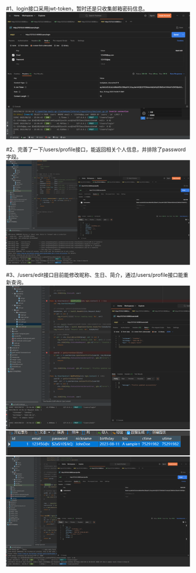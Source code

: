 
#1、login接口采用jwt-token，暂时还是只收集邮箱密码信息。
![Alt text](image.png)

#2、完善了一下/users/profile接口，能返回相关个人信息，并排除了password字段。
![Alt text](image-2.png)

#3、/users/edit接口目前能修改昵称、生日、简介，通过/users/profile接口能重新查询。
![Alt text](image-3.png)
![Alt text](image-4.png)
![Alt text](image-5.png)